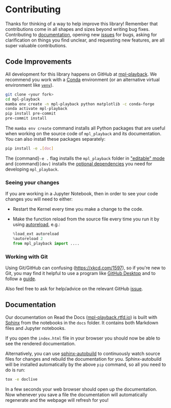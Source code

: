 # Contributing

Thanks for thinking of a way to help improve this library! Remember that contributions come in all shapes and sizes beyond writing bug fixes. Contributing to [documentation](#documentation), opening new [issues](https://github.com/ianhi/mpl-playback/issues) for bugs, asking for clarification on things you find unclear, and requesting new features, are all super valuable contributions.

## Code Improvements

All development for this library happens on GitHub at [mpl-playback](https://github.com/ianhi/mpl-playback). We recommend you work with a [Conda](https://www.anaconda.com/products/individual) environment (or an alternative virtual environment like [`venv`](https://docs.python.org/3/library/venv.html)).

```bash
git clone <your fork>
cd mpl-playback
mamba env create -n mpl-playback python matplotlib -c conda-forge
conda activate mpl-playback
pip install pre-commit
pre-commit install
```

The `mamba env create` command installs all Python packages that are useful when working on the source code of `mpl_playback` and its documentation. You can also install these packages separately:

```bash
pip install -e .[doc]
```

The {command}`-e .` flag installs the `mpl_playback` folder in ["editable" mode](https://pip.pypa.io/en/stable/cli/pip_install/#editable-installs) and {command}`[dev]` installs the [optional dependencies](https://setuptools.readthedocs.io/en/latest/userguide/dependency_management.html#optional-dependencies) you need for developing `mpl_playback`.

### Seeing your changes

If you are working in a Jupyter Notebook, then in order to see your code changes you will need to either:

- Restart the Kernel every time you make a change to the code.
- Make the function reload from the source file every time you run it by using [autoreload](https://ipython.readthedocs.io/en/stable/config/extensions/autoreload.html), e.g.:

  ```python
  %load_ext autoreload
  %autoreload 2
  from mpl_playback import ....
  ```

### Working with Git

Using Git/GitHub can confusing (<https://xkcd.com/1597>), so if you're new to Git, you may find it helpful to use a program like [GitHub Desktop](https://desktop.github.com) and to follow a [guide](https://github.com/firstcontributions/first-contributions#first-contributions).

Also feel free to ask for help/advice on the relevant GitHub [issue](https://github.com/ianhi/mpl-playback/issues).

## Documentation

Our documentation on Read the Docs ([mpl-playback.rtfd.io](https://mpl-playback.readthedocs.io)) is built with [Sphinx](https://www.sphinx-doc.org) from the notebooks in the `docs` folder. It contains both Markdown files and Jupyter notebooks.

If you open the `index.html` file in your browser you should now be able to see the rendered documentation.

Alternatively, you can use [sphinx-autobuild](https://github.com/executablebooks/sphinx-autobuild) to continuously watch source files for changes and rebuild the documentation for you. Sphinx-autobuild will be installed automatically by the above `pip` command, so all you need to do is run:

```bash
tox -e doclive
```

In a few seconds your web browser should open up the documentation. Now whenever you save a file the documentation will automatically regenerate and the webpage will refresh for you!
